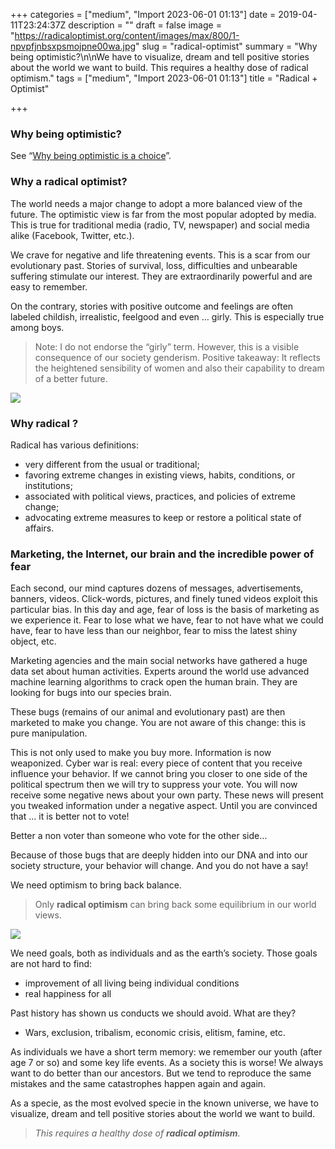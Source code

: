 +++
categories = ["medium", "Import 2023-06-01 01:13"]
date = 2019-04-11T23:24:37Z
description = ""
draft = false
image = "https://radicaloptimist.org/content/images/max/800/1-npvpfjnbsxpsmojpne00wa.jpg"
slug = "radical-optimist"
summary = "Why being optimistic?\n\nWe have to visualize, dream and tell positive stories about the world we want to build. This requires a healthy dose of radical optimism."
tags = ["medium", "Import 2023-06-01 01:13"]
title = "Radical + Optimist"

+++


### Why being optimistic?

See “[Why being optimistic is a choice](https://medium.com/radical-optimist/being-optimistic-is-a-choice-18ee07e34db)”.

### Why a radical optimist?

The world needs a major change to adopt a more balanced view of the future. The optimistic view is far from the most popular adopted by media. This is true for traditional media (radio, TV, newspaper) and social media alike (Facebook, Twitter, etc.).

We crave for negative and life threatening events. This is a scar from our evolutionary past. Stories of survival, loss, difficulties and unbearable suffering stimulate our interest. They are extraordinarily powerful and are easy to remember.

On the contrary, stories with positive outcome and feelings are often labeled childish, irrealistic, feelgood and even … girly. This is especially true among boys.

> Note: I do not endorse the “girly” term. However, this is a visible consequence of our society genderism. Positive takeaway: It reflects the heightened sensibility of women and also their capability to dream of a better future.

<IMG src="https://radicaloptimist.org/content/images/max/1200/1-ocy280rxjett-iyfsw4r4q.png" >

### Why radical ?

Radical has various definitions:

* very different from the usual or traditional;
* favoring extreme changes in existing views, habits, conditions, or institutions;
* associated with political views, practices, and policies of extreme change;
* advocating extreme measures to keep or restore a political state of affairs.

### Marketing, the Internet, our brain and the incredible power of fear

Each second, our mind captures dozens of messages, advertisements, banners, videos. Click-words, pictures, and finely tuned videos exploit this particular bias. In this day and age, fear of loss is the basis of marketing as we experience it. Fear to lose what we have, fear to not have what we could have, fear to have less than our neighbor, fear to miss the latest shiny object, etc.

Marketing agencies and the main social networks have gathered a huge data set about human activities. Experts around the world use advanced machine learning algorithms to crack open the human brain. They are looking for bugs into our species brain.

These bugs (remains of our animal and evolutionary past) are then marketed to make you change. You are not aware of this change: this is pure manipulation.

This is not only used to make you buy more. Information is now weaponized. Cyber war is real: every piece of content that you receive influence your behavior. If we cannot bring you closer to one side of the political spectrum then we will try to suppress your vote. You will now receive some negative news about your own party. These news will present you tweaked information under a negative aspect. Until you are convinced that … it is better not to vote!

Better a non voter than someone who vote for the other side…

Because of those bugs that are deeply hidden into our DNA and into our society structure, your behavior will change. And you do not have a say!

We need optimism to bring back balance.

> Only **radical optimism** can bring back some equilibrium in our world views.

<IMG src="https://radicaloptimist.org/content/images/max/800/1-sjuc9i7otsefcfqb87jvra.jpg" >

We need goals, both as individuals and as the earth’s society. Those goals are not hard to find:

* improvement of all living being individual conditions
* real happiness for all

Past history has shown us conducts we should avoid. What are they?

* Wars, exclusion, tribalism, economic crisis, elitism, famine, etc.

As individuals we have a short term memory: we remember our youth (after age 7 or so) and some key life events. As a society this is worse! We always want to do better than our ancestors. But we tend to reproduce the same mistakes and the same catastrophes happen again and again.

As a specie, as the most evolved specie in the known universe, we have to visualize, dream and tell positive stories about the world we want to build.

> _This requires a healthy dose of_ **_radical optimism_**_._


